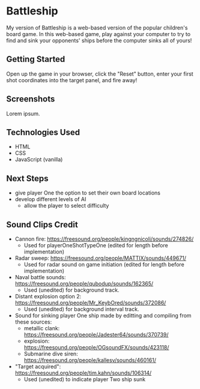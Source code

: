 # Battleship

My version of Battleship is a web-based version of the popular children's board game. In this web-based game, play against your computer to try to find and sink your opponents' ships before the computer sinks all of yours! 

## Getting Started

Open up the game in your browser, click the "Reset" button, enter your first shot coordinates into the target panel, and fire away! 

## Screenshots

Lorem ipsum.
![]()

## Technologies Used 

* HTML
* CSS
* JavaScript (vanilla)

## Next Steps

* give player One the option to set their own board locations 
* develop different levels of AI
     * allow the player to select difficulty 

## Sound Clips Credit 

* Cannon fire: https://freesound.org/people/kingngnicoli/sounds/274826/
     * Used for playerOneShotTypeOne (edited for length before implementation)
* Radar sweep: https://freesound.org/people/MATTIX/sounds/449671/ 
     * Used for radar sound on game initiation (edited for length before implementation)
* Naval battle sounds: https://freesound.org/people/qubodup/sounds/162365/
     * Used (unedited) for background track. 
* Distant explosion option 2: https://freesound.org/people/Mr_KeybOred/sounds/372086/ 
     * Used (unedited) for background interval track. 
* Sound for sinking player One ship made by editting and compiling from these sources: 
     * metallic clank: https://freesound.org/people/Jadester64/sounds/370739/
     * explosion: https://freesound.org/people/OGsoundFX/sounds/423118/
     * Submarine dive siren: https://freesound.org/people/kallesv/sounds/460161/ 
* "Target acquired": https://freesound.org/people/tim.kahn/sounds/106314/
     * Used (unedited) to indicate player Two ship sunk 



